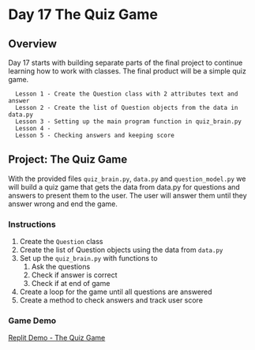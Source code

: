 # Day 17 The Quiz Game

## Overview

Day 17 starts with building separate parts of the final project to continue learning how to work with classes. The final product will be a simple quiz game.
      
      Lesson 1 - Create the Question class with 2 attributes text and answer
      Lesson 2 - Create the list of Question objects from the data in data.py
      Lesson 3 - Setting up the main program function in quiz_brain.py
      Lesson 4 - 
      Lesson 5 - Checking answers and keeping score

## Project: The Quiz Game

With the provided files `quiz_brain.py`, `data.py` and `question_model.py` we will build a quiz game that gets the data from data.py for questions and answers to present them to the user. The user will answer them until they answer wrong and end the game.

### Instructions

1. Create the `Question` class
2. Create the list of Question objects using the data from `data.py`
3. Set up the `quiz_brain.py` with functions to
   1. Ask the questions
   2. Check if answer is correct
   3. Check if at end of game
4. Create a loop for the game until all questions are answered
5. Create a method to check answers and track user score

### Game Demo

[Replit Demo - The Quiz Game](https://replit.com/@EoghyUnscripted/The-Quiz-Game)